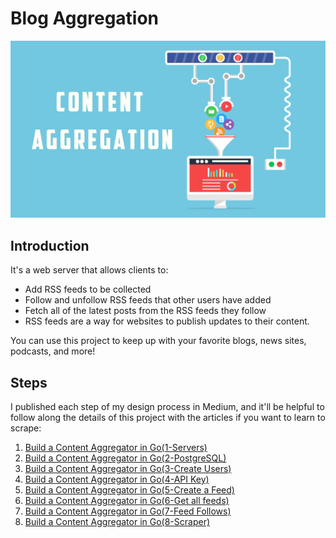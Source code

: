 # Blog Aggregation

![Blog Aggregator](./images/1.png "Blog Aggregator")

## Introduction

It's a web server that allows clients to:

- Add RSS feeds to be collected
- Follow and unfollow RSS feeds that other users have added
- Fetch all of the latest posts from the RSS feeds they follow
- RSS feeds are a way for websites to publish updates to their content.

You can use this project to keep up with your favorite blogs, news sites, podcasts, and more!

## Steps

I published each step of my design process in Medium, and it'll be helpful to follow along the details of this project with the articles if you want to learn to scrape:

1. [Build a Content Aggregator in Go(1-Servers)](https://medium.com/@lordmoma/build-a-content-aggregator-in-go-1-servers-a52388888386)
2. [Build a Content Aggregator in Go(2-PostgreSQL)](https://medium.com/@lordmoma/build-a-content-aggregator-in-go-2-postgresql-68d98b98f2af)
3. [Build a Content Aggregator in Go(3-Create Users)](https://medium.com/@lordmoma/build-a-content-aggregator-in-go-3-create-users-32cf84432fa6)
4. [Build a Content Aggregator in Go(4-API Key)](https://medium.com/@lordmoma/build-a-content-aggregator-in-go-4-api-key-181da1424e3a)
5. [Build a Content Aggregator in Go(5-Create a Feed)](https://medium.com/@lordmoma/build-a-content-aggregator-in-go-5-create-a-feed-1ffeba2aaf93)
6. [Build a Content Aggregator in Go(6-Get all feeds)](https://medium.com/@lordmoma/build-a-content-aggregator-in-go-6-get-all-feeds-17d6a78da83a)
7. [Build a Content Aggregator in Go(7-Feed Follows)](https://medium.com/@lordmoma/build-a-content-aggregator-in-go-7-feed-follows-50693c350cd1)
8. [Build a Content Aggregator in Go(8-Scraper)](https://medium.com/@lordmoma/build-a-content-aggregator-in-go-8-scraper-8a60593b52d0)

